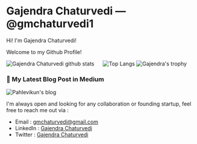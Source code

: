 # Gajendra Chaturvedi &mdash; @gmchaturvedi1

Hi! I'm Gajendra Chaturvedi!

Welcome to my Github Profile!

![Gajendra Chaturvedi github stats](https://github-readme-stats.vercel.app/api?username=gmchaturvedi1&show_icons=true&line_height=21&show_icons=true&theme=light)
<span style="display:inline-block; width: 15px;"></span>
![Top Langs](https://github-readme-stats.vercel.app/api/top-langs/?username=gmchaturvedi1&show_icons=true&layout=compact&theme=light&count_private=truecount_private=true)
![Gajendra's trophy](https://github-profile-trophy.vercel.app/?username=gmchaturvedi1&theme=light&column=7&margin-w=10&margin-h=15)

### 📝 My Latest Blog Post in Medium

![Pahlevikun's blog](https://github-read-medium.vercel.app/latest?username=gajendranathchaturvedi&limit=6&theme=light)

I'm always open and looking for any collaboration or founding startup, feel free to reach me out via :
- Email : [gmchaturvedi@gmail.com](mailto:gmchaturvedi.dev@gmail.com)
- LinkedIn : [Gajendra Chaturvedi](https://www.linkedin.com/in/gmchaturvedi/)
- Twitter : [Gajendra Chaturvedi](https://www.twitter.com/gmchaturvedi/)
